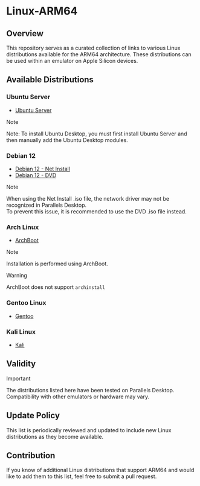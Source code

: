 # Linux-ARM64

## Overview
This repository serves as a curated collection of links to various Linux distributions available for the ARM64 architecture. These distributions can be used within an emulator on Apple Silicon devices.

## Available Distributions

### Ubuntu Server
- [Ubuntu Server](https://ubuntu.com/download/server/arm)

> [!NOTE]
> Note: To install Ubuntu Desktop, you must first install Ubuntu Server and then manually add the Ubuntu Desktop modules.

### Debian 12
- [Debian 12 - Net Install](https://cdimage.debian.org/debian-cd/current/arm64/iso-cd/)  
- [Debian 12 - DVD](https://cdimage.debian.org/debian-cd/current/arm64/iso-dvd/)

> [!NOTE]
> When using the Net Install .iso file, the network driver may not be recognized in Parallels Desktop.  
> To prevent this issue, it is recommended to use the DVD .iso file instead.

### Arch Linux
- [ArchBoot](https://release.archboot.com/aarch64/latest/iso/)

> [!NOTE]
> Installation is performed using ArchBoot.

> [!WARNING]
> ArchBoot does not support `archinstall`

### Gentoo Linux
- [Gentoo](https://www.gentoo.org/downloads/)

### Kali Linux
- [Kali](https://www.kali.org)

## Validity
> [!IMPORTANT]
> The distributions listed here have been tested on Parallels Desktop. Compatibility with other emulators or hardware may vary.

## Update Policy
This list is periodically reviewed and updated to include new Linux distributions as they become available.

## Contribution
If you know of additional Linux distributions that support ARM64 and would like to add them to this list, feel free to submit a pull request.
